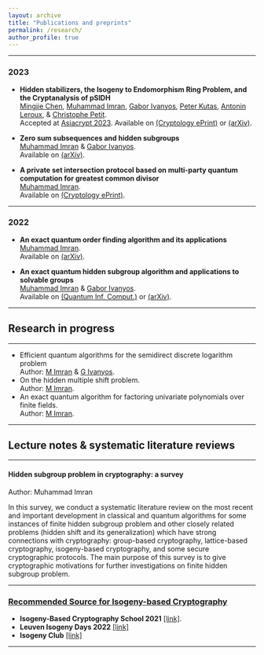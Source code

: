 ```yaml
---
layout: archive
title: "Publications and preprints"
permalink: /research/
author_profile: true
---
```


---
### 2023
* <b>Hidden stabilizers, the Isogeny to Endomorphism Ring Problem, and the Cryptanalysis of pSIDH</b>
<br>[Mingjie Chen](https://www.birmingham.ac.uk/staff/profiles/computer-science/research-fellow/chen-mingjie.aspx), [Muhammad Imran](https://muh-imran.github.io), [Gabor Ivanyos](http://old.sztaki.hu/~ivanyos/), [Peter Kutas](https://sites.google.com/view/peterkutas89/main-page?authuser=0), [Antonin Leroux](https://tonioecto.github.io/antoninleroux/), & [Christophe Petit](https://christophe.petit.web.ulb.be/index.html).
<br> Accepted at [Asiacrypt 2023](http://asiacrypt.iacr.org/2023/). Available on [(Cryptology ePrint)](https://eprint.iacr.org/2023/779) or [(arXiv)](https://arxiv.org/abs/2305.19897).


* <b>Zero sum subsequences and hidden subgroups</b>
<br>[Muhammad Imran](https://muh-imran.github.io) & [Gabor Ivanyos](http://old.sztaki.hu/~ivanyos/).
<br>Available on [(arXiv)](https://arxiv.org/abs/2304.08376).
  
* <b>A private set intersection protocol based on multi-party quantum computation for greatest common divisor</b>
<br>[Muhammad Imran](https://muh-imran.github.io).
<br>Available on [(Cryptology ePrint)](https://eprint.iacr.org/2023/476).


---
### 2022
* <b>An exact quantum order finding algorithm and its applications</b>
<br>[Muhammad Imran](https://muh-imran.github.io).
<br>Available on [(arXiv)](https://arxiv.org/abs/2205.04240).

* <b>An exact quantum hidden subgroup algorithm and applications to solvable groups</b>
<br>[Muhammad Imran](https://muh-imran.github.io) & [Gabor Ivanyos](http://old.sztaki.hu/~ivanyos/).
<br>Available on [(Quantum Inf. Comput.)](https://doi.org/10.26421/QIC22.9-10-4) or [(arXiv)](https://arxiv.org/abs/2202.04047).

---

## Research in progress


---
* Efficient quantum algorithms for the semidirect discrete logarithm problem
  <br>Author: [M Imran](https://muh-imran.github.io) & [G Ivanyos](http://old.sztaki.hu/~ivanyos/).
* On the hidden multiple shift problem.
 <br>Author: [M Imran](https://muh-imran.github.io).
* An exact quantum algorithm for factoring univariate polynomials over finite fields.
 <br> Author: [M Imran](https://muh-imran.github.io).

---
## Lecture notes & systematic literature reviews

---
#### Hidden subgroup problem in cryptography: a survey
Author: Muhammad Imran

In this survey, we conduct a systematic literature review on the most recent and important development in classical and quantum algorithms for some instances of finite hidden subgroup problem and other closely related problems (hidden shift and its generalization) which have strong connections with cryptography: group-based cryptography, lattice-based cryptography, isogeny-based cryptography, and some secure cryptographic protocols. The main purpose of this survey is to give cryptographic motivations for further investigations on finite hidden subgroup problem.

---
### <u>Recommended Source for Isogeny-based Cryptography</u>
* <b>Isogeny-Based Cryptography School 2021</b> [[link]](https://isogenyschool2020.co.uk/).
* <b>Leuven Isogeny Days 2022</b> [[link]](https://www.esat.kuleuven.be/cosic/projects/isocrypt/workshops/)
* <b>Isogeny Club</b> [[link]](https://isogeny.club)
 
---

